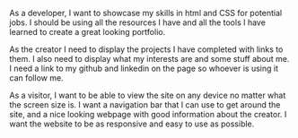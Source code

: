 As a developer, I want to showcase my skills in html and CSS for potential jobs. I should be using all the resources I have and all the tools I have learned to create a great looking portfolio.

As the creator I need to display the projects I have completed with links to them. I also need to display what my interests are and some stuff about me. I need a link to my github and linkedin on the page so whoever is using it can follow me.

As a visitor, I want to be able to view the site on any device no matter what the screen size is. I want a navigation bar that I can use to get around the site, and a nice looking webpage with good information about the creator. I want the website to be as responsive and easy to use as possible.
